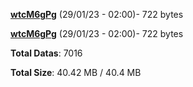 [**wtcM6gPg**](/data/wtcM6gPg.txt) (29/01/23 - 02:00)- 722 bytes

[**wtcM6gPg**](/data/wtcM6gPg.txt) (29/01/23 - 02:00)- 722 bytes

**Total Datas**: 7016

**Total Size**: 40.42 MB / 40.4 MB